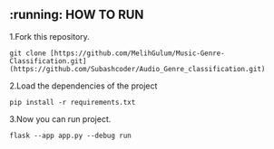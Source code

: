 <h2 id="how_to_run"> :running: HOW TO RUN</h2>
1.Fork this repository.

 ```console
git clone [https://github.com/MelihGulum/Music-Genre-Classification.git](https://github.com/Subashcoder/Audio_Genre_classification.git)
```

2.Load the dependencies of the project

```console
pip install -r requirements.txt
```

3.Now you can run project.

```console
flask --app app.py --debug run
```
 
